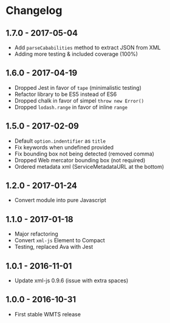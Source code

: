 # Changelog

## 1.7.0 - 2017-05-04

- Add `parseCababilities` method to extract JSON from XML
- Adding more testing & included coverage (100%)

## 1.6.0 - 2017-04-19

- Dropped Jest in favor of `tape` (minimalistic testing)
- Refactor library to be ES5 instead of ES6
- Dropped chalk in favor of simpel `throw new Error()`
- Dropped `lodash.range` in favor of inline `range`

## 1.5.0 - 2017-02-09

- Default `option.indentifier` as `title`
- Fix keywords when undefined provided
- Fix bounding box not being detected (removed comma)
- Dropped Web mercator bounding box (not required)
- Ordered metadata xml (ServiceMetadataURL at the bottom)

## 1.2.0 - 2017-01-24

- Convert module into pure Javascript

## 1.1.0 - 2017-01-18

- Major refactoring
- Convert `xml-js` Element to Compact
- Testing, replaced Ava with Jest

## 1.0.1 - 2016-11-01

- Update xml-js 0.9.6 (issue with extra spaces)

## 1.0.0 - 2016-10-31

- First stable WMTS release

